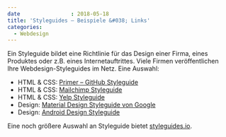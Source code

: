 ```yaml
---
date                : 2018-05-18
title: 'Styleguides – Beispiele &#038; Links'
categories:
  - Webdesign
---
```

Ein Styleguide bildet eine Richtlinie für das Design einer Firma, eines Produktes oder z.B. eines Internetauftrittes. Viele Firmen veröffentlichen Ihre Webdesign-Styleguides im Netz. Eine Auswahl:
<!-- readmore -->

- HTML & CSS: [Primer – GitHub Styleguide](http://primercss.io/)
- HTML & CSS: [Mailchimp Styleguide](http://ux.mailchimp.com/)
- HTML & CSS: [Yelp Styleguide](http://www.yelp.com/styleguide)
- Design: [Material Design Styleguide von Google](http://www.google.com/design/spec/material-design/)
- Design: [Android Design Styleguide](https://developer.android.com/design/index.html)

Eine noch größere Auswahl an Styleguide bietet [styleguides.io](http://styleguides.io/).